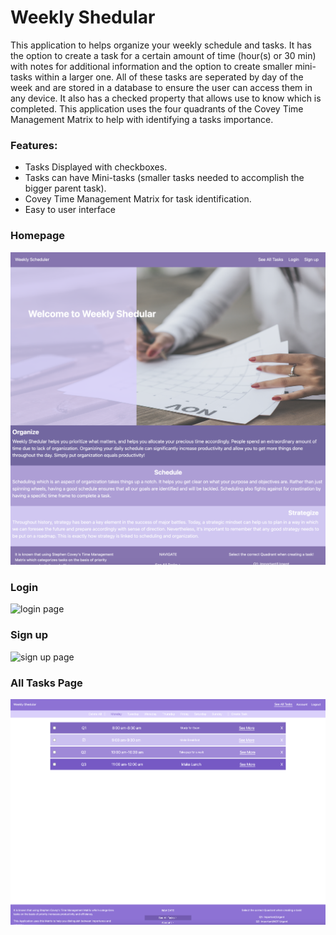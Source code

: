 # Weekly Shedular

This application to helps organize your weekly schedule and tasks. It has the option to create a task for a certain amount of time (hour(s) or 30 min) with notes for additional information and the option to create smaller mini-tasks within a larger one. All of these tasks are seperated by day of the week and are stored in a database to ensure the user can access them in any device. It also has a checked property that allows use to know which is completed. This application uses the four quadrants of the Covey Time Management Matrix to help with identifying a tasks importance.

### Features:

- Tasks Displayed with checkboxes.
- Tasks can have Mini-tasks (smaller tasks needed to accomplish the bigger parent task).
- Covey Time Management Matrix for task identification.
- Easy to user interface

### Homepage

![homepage](mediaPics/homepage.png)

### Login

![login page](mediaPics/login-page.png)

### Sign up

![sign up page](mediaPics/signup.png)

### All Tasks Page

![all pages](mediaPics/all-tasks-with-tasks.png)
